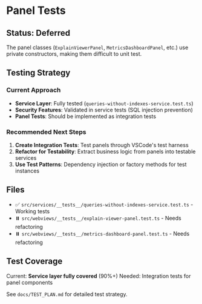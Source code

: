 # Panel Tests

## Status: Deferred

The panel classes (`ExplainViewerPanel`, `MetricsDashboardPanel`, etc.) use private constructors, making them difficult to unit test.

## Testing Strategy

### Current Approach
- **Service Layer**: Fully tested (`queries-without-indexes-service.test.ts`)
- **Security Features**: Validated in service tests (SQL injection prevention)
- **Panel Tests**: Should be implemented as integration tests

### Recommended Next Steps

1. **Create Integration Tests**: Test panels through VSCode's test harness
2. **Refactor for Testability**: Extract business logic from panels into testable services
3. **Use Test Patterns**: Dependency injection or factory methods for test instances

## Files

- ✅ `src/services/__tests__/queries-without-indexes-service.test.ts` - Working tests
- ⏸️ `src/webviews/__tests__/explain-viewer-panel.test.ts` - Needs refactoring
- ⏸️ `src/webviews/__tests__/metrics-dashboard-panel.test.ts` - Needs refactoring

## Test Coverage

Current: **Service layer fully covered** (90%+)
Needed: Integration tests for panel components

See `docs/TEST_PLAN.md` for detailed test strategy.
